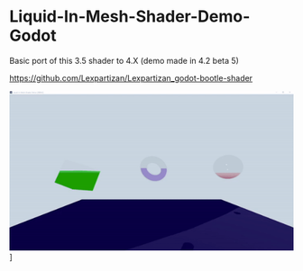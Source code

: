 # Liquid-In-Mesh-Shader-Demo-Godot

Basic port of this 3.5 shader to 4.X (demo made in 4.2 beta 5)

https://github.com/Lexpartizan/Lexpartizan_godot-bootle-shader

![Visual Example](/Demo/liquid-example.gif)]
